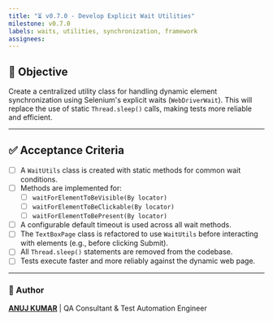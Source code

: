 ```yaml
---
title: "⏳ v0.7.0 - Develop Explicit Wait Utilities"
milestone: v0.7.0
labels: waits, utilities, synchronization, framework
assignees:
---
```


## 📌 Objective
Create a centralized utility class for handling dynamic element synchronization using Selenium's explicit waits (`WebDriverWait`). This will replace the use of static `Thread.sleep()` calls, making tests more reliable and efficient.

---

## ✅ Acceptance Criteria
- [ ] A `WaitUtils` class is created with static methods for common wait conditions.
- [ ] Methods are implemented for:
  - [ ] `waitForElementToBeVisible(By locator)`
  - [ ] `waitForElementToBeClickable(By locator)`
  - [ ] `waitForElementToBePresent(By locator)`
- [ ] A configurable default timeout is used across all wait methods.
- [ ] The `TextBoxPage` class is refactored to use `WaitUtils` before interacting with elements (e.g., before clicking Submit).
- [ ] All `Thread.sleep()` statements are removed from the codebase.
- [ ] Tests execute faster and more reliably against the dynamic web page.

---

### 👤 Author
**[ANUJ KUMAR](https://www.linkedin.com/in/anuj-kumar-qa/)** | QA Consultant & Test Automation Engineer
